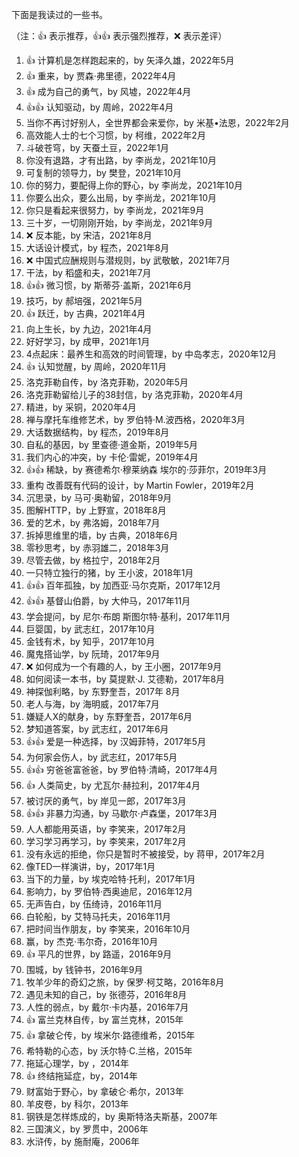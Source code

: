 下面是我读过的一些书。

（注：:+1: 表示推荐，:+1::+1: 表示强烈推荐，:x: 表示差评）


1. :+1: 计算机是怎样跑起来的，by 矢泽久雄，2022年5月
1. :+1: 重来，by 贾森·弗里德，2022年4月
1. :+1: 成为自己的勇气，by 风墟，2022年4月
1. :+1::+1: 认知驱动，by 周岭，2022年4月
1. 当你不再讨好别人，全世界都会来爱你，by 米基•法恩，2022年2月
1. 高效能人士的七个习惯，by 柯维，2022年2月
1. 斗破苍穹，by 天蚕土豆，2022年1月
1. 你没有退路，才有出路，by 李尚龙，2021年10月
1. 可复制的领导力，by 樊登，2021年10月
1. 你的努力，要配得上你的野心，by 李尚龙，2021年10月
1. 你要么出众，要么出局，by 李尚龙，2021年10月
1. 你只是看起来很努力，by 李尚龙，2021年9月
1. 三十岁，一切刚刚开始，by 李尚龙，2021年9月
1. :x: 反本能，by 宋洁，2021年8月
1. 大话设计模式，by 程杰，2021年8月
1. :x: 中国式应酬规则与潜规则，by 武敬敏，2021年7月
1. 干法，by 稻盛和夫，2021年7月
1. :+1::+1: 微习惯，by 斯蒂芬·盖斯，2021年6月
1. 技巧，by 郝培强，2021年5月
1. :+1: 跃迁，by 古典，2021年4月
1. 向上生长，by 九边，2021年4月
1. 好好学习，by 成甲，2021年1月
1. 4点起床：最养生和高效的时间管理，by  中岛孝志，2020年12月
1. :+1: 认知觉醒，by 周岭，2020年11月
1. 洛克菲勒自传，by 洛克菲勒，2020年5月
1. 洛克菲勒留给儿子的38封信，by 洛克菲勒，2020年4月
1. 精进，by 采铜，2020年4月
1. 禅与摩托车维修艺术，by 罗伯特·M.波西格，2020年3月
1. 大话数据结构，by 程杰，2019年8月
1. 自私的基因，by 里查德·道金斯，2019年5月
1. 我们内心的冲突，by 卡伦·雷妮，2019年4月
1. :+1::+1: 稀缺，by  赛德希尔·穆莱纳森 埃尔的·莎菲尔，2019年3月
1. 重构 改善既有代码的设计，by Martin Fowler，2019年2月
1. 沉思录，by 马可·奥勒留，2018年9月
1. 图解HTTP，by 上野宣，2018年8月
1. 爱的艺术，by 弗洛姆，2018年7月
1. 拆掉思维里的墙，by 古典，2018年6月
1. 零秒思考，by 赤羽雄二，2018年3月
1. 尽管去做，by 格拉宁，2018年2月
1. 一只特立独行的猪，by 王小波，2018年1月
1. :+1::+1: 百年孤独，by 加西亚·马尔克斯，2017年12月
1. :+1::+1: 基督山伯爵，by 大仲马，2017年11月
1. 学会提问，by 尼尔·布朗 斯图尔特·基利，2017年11月
1. 巨婴国，by 武志红，2017年10月
1. 金钱有术，by 知乎，2017年10月
1. 魔鬼搭讪学，by 阮琦，2017年9月
1. :x: 如何成为一个有趣的人，by 王小圈，2017年9月
1. 如何阅读一本书，by 莫提默·J. 艾德勒，2017年8月
1. 神探伽利略，by 东野奎吾，2017年 8月
1. 老人与海，by 海明威，2017年7月
1. 嫌疑人X的献身，by 东野奎吾，2017年6月
1. 梦知道答案，by 武志红，2017年6月
1. :+1::+1: 爱是一种选择，by 汉姆菲特，2017年5月
1. 为何家会伤人，by 武志红，2017年5月
1. :+1::+1: 穷爸爸富爸爸，by 罗伯特·清崎，2017年4月
1. :+1: 人类简史，by 尤瓦尔·赫拉利，2017年4月
1. 被讨厌的勇气，by 岸见一郎，2017年3月
1. :+1::+1: 非暴力沟通，by 马歇尔·卢森堡，2017年3月
1. 人人都能用英语，by 李笑来，2017年2月
1. 学习学习再学习，by 李笑来，2017年2月
1. 没有永远的拒绝，你只是暂时不被接受，by 蒋甲，2017年2月
1. 像TED一样演讲，by，2017年1月
1. 当下的力量，by 埃克哈特·托利，2017年1月
1. 影响力，by 罗伯特·西奥迪尼，2016年12月
1. 无声告白，by 伍绮诗，2016年11月
1. 白轮船，by 艾特马托夫，2016年11月
1. 把时间当作朋友，by 李笑来，2016年10月
1. 赢，by 杰克·韦尔奇，2016年10月
1. :+1: 平凡的世界，by  路遥，2016年9月
1. 围城，by 钱钟书，2016年9月
1. 牧羊少年的奇幻之旅，by 保罗·柯艾略，2016年8月
1. 遇见未知的自己，by 张德芬，2016年8月
1. 人性的弱点，by 戴尔·卡内基，2016年7月
1. :+1: 富兰克林自传，by 富兰克林，2015年
1. :+1: 拿破仑传，by 埃米尔·路德维希，2015年
1. 希特勒的心态，by  沃尔特·C.兰格，2015年
1. 拖延心理学，by ，2014年
1. :+1: 终结拖延症，by，2014年
1. 财富始于野心，by 拿破仑·希尔，2013年
1. 羊皮卷，by 科尔，2013年
1. 钢铁是怎样炼成的，by 奥斯特洛夫斯基，2007年
1. 三国演义，by 罗贯中，2006年
1. 水浒传，by 施耐庵，2006年
